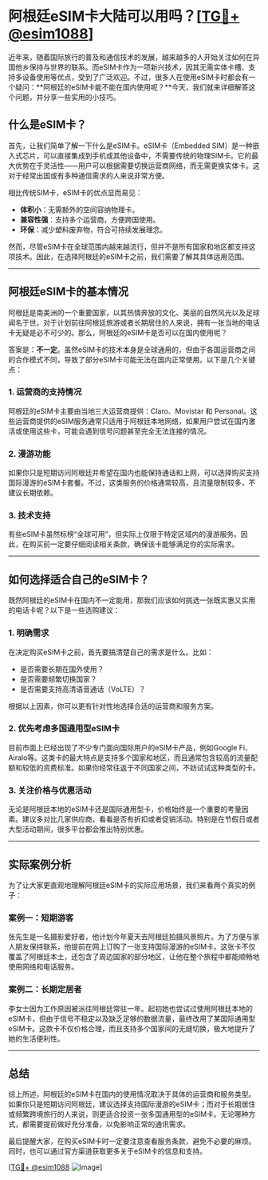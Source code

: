 # 阿根廷eSIM卡大陆可以用吗？[[TG💪+ @esim1088](https://t.me/s/esim1088)]

近年来，随着国际旅行的普及和通信技术的发展，越来越多的人开始关注如何在异国他乡保持与世界的联系。而eSIM卡作为一项新兴技术，因其无需实体卡槽、支持多设备使用等优点，受到了广泛欢迎。不过，很多人在使用eSIM卡时都会有一个疑问：**阿根廷的eSIM卡能不能在国内使用呢？**今天，我们就来详细解答这个问题，并分享一些实用的小技巧。

## 什么是eSIM卡？

首先，让我们简单了解一下什么是eSIM卡。eSIM卡（Embedded SIM）是一种嵌入式芯片，可以直接集成到手机或其他设备中，不需要传统的物理SIM卡。它的最大优势在于灵活性——用户可以根据需要切换运营商网络，而无需更换实体卡。这对于经常出国或有多种通信需求的人来说非常方便。

相比传统SIM卡，eSIM卡的优点显而易见：

- **体积小**：无需额外的空间容纳物理卡。
- **兼容性强**：支持多个运营商，方便跨国使用。
- **环保**：减少塑料废弃物，符合可持续发展理念。

然而，尽管eSIM卡在全球范围内越来越流行，但并不是所有国家和地区都支持这项技术。因此，在选择阿根廷的eSIM卡之前，我们需要了解其具体适用范围。

---

## 阿根廷eSIM卡的基本情况

阿根廷是南美洲的一个重要国家，以其热情奔放的文化、美丽的自然风光以及足球闻名于世。对于计划前往阿根廷旅游或者长期居住的人来说，拥有一张当地的电话卡无疑是必不可少的。那么，阿根廷的eSIM卡是否可以在国内使用呢？

答案是：**不一定**。虽然eSIM卡的技术本身是全球通用的，但由于各国运营商之间的合作模式不同，导致了部分eSIM卡可能无法在国内正常使用。以下是几个关键点：

### 1. **运营商的支持情况**
阿根廷的eSIM卡主要由当地三大运营商提供：Claro、Movistar 和 Personal。这些运营商提供的eSIM服务通常只适用于阿根廷本地网络，如果用户尝试在国内激活或使用这些卡，可能会遇到信号问题甚至完全无法连接的情况。

### 2. **漫游功能**
如果你只是短期访问阿根廷并希望在国内也能保持通话和上网，可以选择购买支持国际漫游的eSIM卡套餐。不过，这类服务的价格通常较高，且流量限制较多，不建议长期依赖。

### 3. **技术支持**
有些eSIM卡虽然标榜“全球可用”，但实际上仅限于特定区域内的漫游服务。因此，在购买前一定要仔细阅读相关条款，确保该卡能够满足你的实际需求。

---

## 如何选择适合自己的eSIM卡？

既然阿根廷的eSIM卡在国内不一定能用，那我们应该如何挑选一张既实惠又实用的电话卡呢？以下是一些选购建议：

### 1. **明确需求**
在决定购买eSIM卡之前，首先要搞清楚自己的需求是什么。比如：
- 是否需要长期在国外使用？
- 是否需要频繁切换国家？
- 是否需要支持高清语音通话（VoLTE）？

根据以上因素，你可以更有针对性地选择合适的运营商和服务方案。

### 2. **优先考虑多国通用型eSIM卡**
目前市面上已经出现了不少专门面向国际用户的eSIM卡产品，例如Google Fi、Airalo等。这类卡的最大特点是支持多个国家和地区，而且通常包含较高的流量配额和较低的资费标准。如果你经常往返于不同国家之间，不妨试试这种类型的卡。

### 3. **关注价格与优惠活动**
无论是阿根廷本地的eSIM卡还是国际通用型卡，价格始终是一个重要的考量因素。建议多对比几家供应商，看看是否有折扣或者促销活动。特别是在节假日或者大型活动期间，很多平台都会推出特别优惠。

---

## 实际案例分析

为了让大家更直观地理解阿根廷eSIM卡的实际应用场景，我们来看两个真实的例子：

### 案例一：短期游客
张先生是一名摄影爱好者，他计划今年夏天去阿根廷拍摄风景照片。为了方便与家人朋友保持联系，他提前在网上订购了一张支持国际漫游的eSIM卡。这张卡不仅覆盖了阿根廷本土，还包含了周边国家的部分地区，让他在整个旅程中都能顺畅地使用网络和电话服务。

### 案例二：长期定居者
李女士因为工作原因被派往阿根廷常驻一年。起初她也尝试过使用阿根廷本地的eSIM卡，但由于信号不稳定以及缺乏足够的数据流量，最终改用了某国际通用型eSIM卡。这款卡不仅价格合理，而且支持多个国家间的无缝切换，极大地提升了她的生活便利性。

---

## 总结

综上所述，阿根廷的eSIM卡在国内的使用情况取决于具体的运营商和服务类型。如果你只是短期访问阿根廷，建议选择支持国际漫游的eSIM卡；而对于长期居住或频繁跨境旅行的人来说，则更适合投资一张多国通用型的eSIM卡。无论哪种方式，都需要提前做好充分准备，以免影响正常的通讯需求。

最后提醒大家，在购买eSIM卡时一定要注意查看服务条款，避免不必要的麻烦。同时，也可以通过官方渠道获取更多关于eSIM卡的信息和支持。

[[TG💪+ @esim1088](https://t.me/s/esim1088) ![Image](https://i.postimg.cc/4NQfJmqS/Snipaste-2025-05-13-00-14-12.png)]
